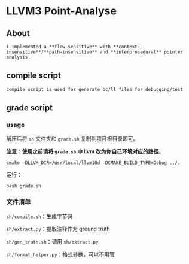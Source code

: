 # LLVM3 Point-Analyse

## About
    I implemented a **flow-sensitive** with **context-insensitive**/**path-insensitive** and **interprocedural** pointer analysis.

## compile script
    compile script is used for generate bc/ll files for debugging/test

## grade script

### usage

解压后将 `sh` 文件夹和 `grade.sh` 复制到项目根目录即可。

**注意**：**使用之前请将 `grade.sh` 中 llvm 改为你自己环境对应的路径**。

```shell
cmake –DLLVM_DIR=/usr/local/llvm10d -DCMAKE_BUILD_TYPE=Debug ../.
```

运行：

```shell
bash grade.sh
```

### 文件清单

`sh/compile.sh`：生成字节码

`sh/extract.py`：提取注释作为 ground truth

`sh/gen_truth.sh`：调用 `sh/extract.py` 

`sh/format_helper.py`：格式转换，可以不用管

